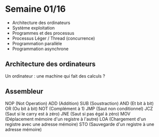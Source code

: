 # Semaine 01/16

- Architecture des ordinateurs
- Système exploitation 
- Programmes et des processus 
- Processus Léger / Thread (concurrence)
- Programmation parallèle
- Programmation asynchrone

## Architecture des ordinateurs

Un ordinateur : une machine qui fait des calculs ?


## Assembleur

NOP (Not Operation)
ADD (Addition)
SUB (Soustraction)
AND (Et bit à bit)
OR (Ou bit à bit)
NOT (Complément à 1)
JMP (Saut non conditionnel)
JCZ (Saut si le carry est à zéro)
JNE (Saut si pas égal à zéro)
MOV (Déplacement mémoire d'un registre à l'autre)
LOA (Chargement d'un registre avec une adresse mémoire)
STO (Sauvegarde d'un registre à une adresse mémoire)